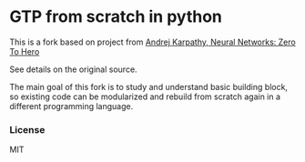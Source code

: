 # GTP from scratch in python 

This is a fork based on project from [Andrej Karpathy, Neural Networks: Zero To Hero](https://karpathy.ai/zero-to-hero.html) 

See details on the original source.

The main goal of this fork is to study and understand basic building block, so existing code can be modularized and rebuild from scratch again in a different programming language.  

### License

MIT
